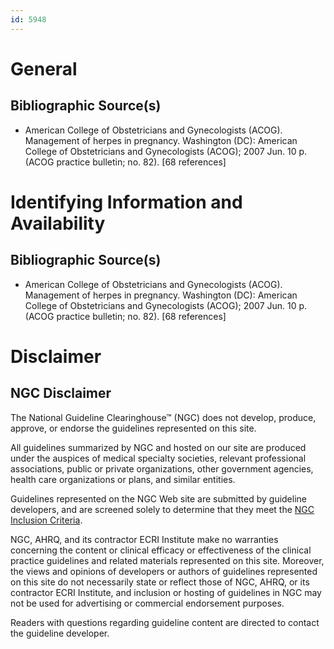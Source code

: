 ```yaml
---
id: 5948
---
```


# General

## Bibliographic Source(s)

- American College of Obstetricians and Gynecologists (ACOG). Management of herpes in pregnancy. Washington (DC): American College of Obstetricians and Gynecologists (ACOG); 2007 Jun. 10 p. (ACOG practice bulletin; no. 82). [68 references]

# Identifying Information and Availability

## Bibliographic Source(s)

- American College of Obstetricians and Gynecologists (ACOG). Management of herpes in pregnancy. Washington (DC): American College of Obstetricians and Gynecologists (ACOG); 2007 Jun. 10 p. (ACOG practice bulletin; no. 82). [68 references]

# Disclaimer

## NGC Disclaimer

The National Guideline Clearinghouse™ (NGC) does not develop, produce, approve, or endorse the guidelines represented on this site.

All guidelines summarized by NGC and hosted on our site are produced under the auspices of medical specialty societies, relevant professional associations, public or private organizations, other government agencies, health care organizations or plans, and similar entities.

Guidelines represented on the NGC Web site are submitted by guideline developers, and are screened solely to determine that they meet the [NGC Inclusion Criteria](/help-and-about/summaries/inclusion-criteria).

NGC, AHRQ, and its contractor ECRI Institute make no warranties concerning the content or clinical efficacy or effectiveness of the clinical practice guidelines and related materials represented on this site. Moreover, the views and opinions of developers or authors of guidelines represented on this site do not necessarily state or reflect those of NGC, AHRQ, or its contractor ECRI Institute, and inclusion or hosting of guidelines in NGC may not be used for advertising or commercial endorsement purposes.

Readers with questions regarding guideline content are directed to contact the guideline developer.

